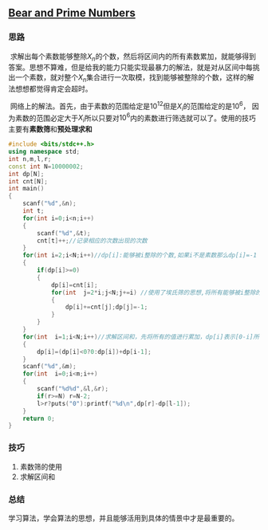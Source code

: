 ## [Bear and Prime Numbers](https://cn.vjudge.net/problem/CodeForces-385C)



### 思路

​	求解出每个素数能够整除$X_{n}$的个数，然后将区间内的所有素数累加，就能够得到答案。思想不算难，但是给我的能力只能实现最暴力的解法，就是对从区间中每挑出一个素数，就对整个$X_{n}$集合进行一次取模，找到能够被整除的个数，这样的解法想想都觉得肯定会超时。

​	网络上的解法。首先，由于素数的范围给定是$10^{12}$但是$X_{i}$的范围给定的是$10^{6}$， 因为素数的范围必定大于$X_{i}$所以只要对$10^{6}$内的素数进行筛选就可以了。使用的技巧主要有**素数筛**和**预处理求和**

```cpp
#include <bits/stdc++.h>
using namespace std;
int n,m,l,r;
const int N=10000002;
int dp[N];
int cnt[N];
int main()
{
    scanf("%d",&n);
    int t;
    for(int i=0;i<n;i++)
    {
        scanf("%d",&t);
        cnt[t]++;//记录相应的次数出现的次数
    }
    for(int i=2;i<N;i++)//dp[i]:能够被i整除的个数,如果i不是素数那么dp[i]=-1
    {
        if(dp[i]>=0) 
        {
            dp[i]=cnt[i];
            for(int  j=2*i;j<N;j+=i) //使用了埃氏筛的思想,将所有能够被i整除的x的个数进行累加，并且将标记不是素数的点
            {
                dp[i]+=cnt[j];dp[j]=-1;
            }
        }
    }
    for(int  i=1;i<N;i++)//求解区间和，先将所有的值进行累加，dp[i]表示[0-i]所有值得累加和。接下来如果给定区间范围r,l,那么只需要计算dp[r]-do[l-1]就能够获得区间的累加和
    {
        dp[i]=(dp[i]<0?0:dp[i])+dp[i-1];
    }
    scanf("%d",&m);
    for(int  i=0;i<m;i++)
    {
        scanf("%d%d",&l,&r);
        if(r>=N) r=N-2;
        l>r?puts("0"):printf("%d\n",dp[r]-dp[l-1]);
    }
    return 0;
}

```



### 技巧

1. 素数筛的使用
2. 求解区间和

### 总结

​	学习算法，学会算法的思想，并且能够活用到具体的情景中才是最重要的。
